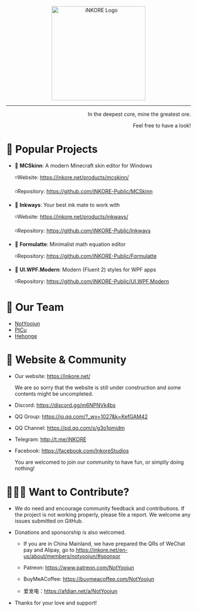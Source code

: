 <br>

<p align="center">
  <a href="https://inkore.net/" rel="noopener noreferrer">
    <img width="256" src="https://github.com/iNKORE-Public/.github/blob/main/assets/iNKORE_Title_512px.png?raw=true" alt="iNKORE Logo">
  </a>
</p>

---

<p align="right">In the deepest core, mine the greatest ore.</p>
<p align="right">Feel free to have a look!</p>

# 🔭 Popular Projects

-   🚩 **MCSkinn**: A modern Minecraft skin editor for Windows

    ◽Website: https://inkore.net/products/mcskinn/

    ◽Repository: https://github.com/iNKORE-Public/MCSkinn

-   🚩 **Inkways**: Your best ink mate to work with

    ◽Website: https://inkore.net/products/inkways/

    ◽Repository: https://github.com/iNKORE-Public/Inkways

-   🚩 **Formulatte**: Minimalist math equation editor

    ◽Repository: https://github.com/iNKORE-Public/Formulatte

-   🚩 **UI.WPF.Modern**: Modern (Fluent 2) styles for WPF apps

    ◽Repository: https://github.com/iNKORE-Public/UI.WPF.Modern

# 💎 Our Team

-   [NotYoojun](https://www.github.com/NotYoojun)
-   [PtCu](https://www.github.com/Hongshiits)
-   [Hehonge](https://www.github.com/Hehonge-onli)

# 🎏 Website & Community

-   Our website: <https://inkore.net/>

    We are so sorry that the website is still under construction and some contents might be uncompleted.

-   Discord: https://discord.gg/m6NPNVk4bs
-   QQ Group: https://jq.qq.com/?_wv=1027&k=KefGAM42
-   QQ Channel: https://pd.qq.com/s/g3o1pmidm
-   Telegram: http://t.me/iNKORE
-   Facebook: https://facebook.com/InkoreStudios

    You are welcomed to join our community to have fun, or simplly doing nothing!

# 👨🏻‍🎨 Want to Contribute?

-   We do need and encourage community feedback and contributions. If the project is not working properly, please file a report. We welcome any issues submitted on GitHub.

-   Donations and sponsorship is also welcomed.

    -   If you are in China Mainland, we have prepared the QRs of WeChat pay and Alipay, go to https://inkore.net/en-us/about/members/notyoojun/#sponsor

    -   Patreon: https://www.patreon.com/NotYoojun

    -   BuyMeACoffee: https://buymeacoffee.com/NotYoojun

    -   爱发电：https://afdian.net/a/NotYoojun

-   Thanks for your love and support!
